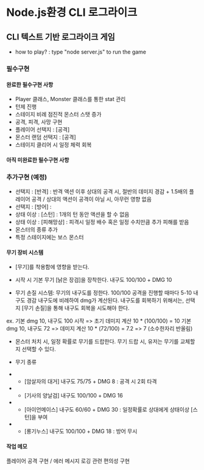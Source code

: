 # Node.js환경 CLI 로그라이크

## CLI 텍스트 기반 로그라이크 게임

- how to play? : type "node server.js" to run the game

### 필수구현

#### 완료한 필수구현 사항
- Player 클래스, Monster 클래스를 통한 stat 관리
- 턴제 진행
- 스테이지 비례 점진적 몬스터 스탯 증가
- 공격, 피격, 사망 구현
- 플레이어 선택지 : [공격]
- 몬스터 랜덤 선택지 : [공격]
- 스테이지 클리어 시 일정 체력 회복

#### 아직 미완료한 필수구현 사항

### 추가구현 (예정)
- 선택지 : [반격] : 반격 액션 이후 상대의 공격 시, 절반의 데미지 경감 + 1.5배의 플레이어 공격 / 상대의 액션이 공격이 아닐 시, 아무런 영향 없음
- 선택지 : [방어] : 
- 상태 이상 : [스턴] : 1개의 턴 동안 액션을 할 수 없음
- 상태 이상 : [피해망상] : 피격시 일정 배수 혹은 일정 수치만큼 추가 피해를 받음
- 몬스터의 종류 추가
- 특정 스테이지에는 보스 몬스터

#### 무기 장비 시스템

- [무기]를 착용함에 영향을 받는다.

- 시작 시 기본 무기 [낡은 장검]을 장착한다. 내구도 100/100 + DMG 10

- 무기 손질 시스템:
무기의 내구도를 정한다. 100/100
공격을 진행할 때마다 5-10 내구도 경감
내구도에 비례하여 dmg가 계산된다. 
내구도를 회복하기 위해서는, 선택지 [무기 손질]을 통해 내구도 회복을 시도해야 한다.

ex. 기본 dmg 10, 내구도 100 시작 => 초기 데미지 계산 10 * (100/100) = 10
기본 dmg 10, 내구도 72 => 데미지 계산 10 * (72/100) = 7.2 => 7 (소수한자리 반올림)

- 몬스터 처치 시, 일정 확률로 무기를 드랍한다. 무기 드랍 시, 유저는 무기를 교체할 지 선택할 수 있다.

- 무기 종류
- - [암살자의 대거] 내구도 75/75 + DMG 8 : 공격 시 2회 타격
- - [기사의 양날검] 내구도 100/100 + DMG 16
- - [아이언메이스] 내구도 60/60 + DMG 30 : 일정확률로 상대에게 상태이상 [스턴]을 부여
- - [롱기누스] 내구도 100/100 + DMG 18 : 방어 무시

#### 작업 메모

플레이어 공격 구현 / 에러 메시지 로깅 관련 편의성 구현
